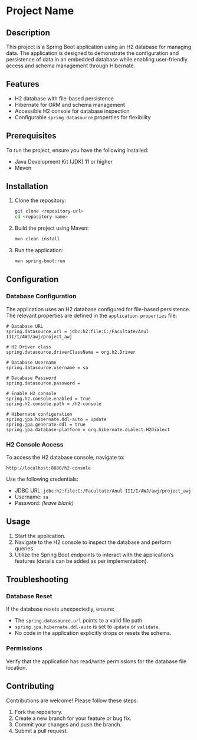 # Project Name

## Description
This project is a Spring Boot application using an H2 database for managing data. The application is designed to demonstrate the configuration and persistence of data in an embedded database while enabling user-friendly access and schema management through Hibernate.

## Features
- H2 database with file-based persistence
- Hibernate for ORM and schema management
- Accessible H2 console for database inspection
- Configurable `spring.datasource` properties for flexibility

## Prerequisites
To run the project, ensure you have the following installed:

- Java Development Kit (JDK) 11 or higher
- Maven

## Installation
1. Clone the repository:
   ```bash
   git clone <repository-url>
   cd <repository-name>
   ```

2. Build the project using Maven:
   ```bash
   mvn clean install
   ```

3. Run the application:
   ```bash
   mvn spring-boot:run
   ```

## Configuration

### Database Configuration
The application uses an H2 database configured for file-based persistence. The relevant properties are defined in the `application.properties` file:

```properties
# Database URL
spring.datasource.url = jdbc:h2:file:C:/Facultate/Anul III/I/AWJ/awj/project_awj

# H2 Driver class
spring.datasource.driverClassName = org.h2.Driver

# Database Username
spring.datasource.username = sa

# Database Password
spring.datasource.password =

# Enable H2 console
spring.h2.console.enabled = true
spring.h2.console.path = /h2-console

# Hibernate configuration
spring.jpa.hibernate.ddl-auto = update
spring.jpa.generate-ddl = true
spring.jpa.database-platform = org.hibernate.dialect.H2Dialect
```

### H2 Console Access
To access the H2 database console, navigate to:
```
http://localhost:8080/h2-console
```
Use the following credentials:
- JDBC URL: `jdbc:h2:file:C:/Facultate/Anul III/I/AWJ/awj/project_awj`
- Username: `sa`
- Password: *(leave blank)*

## Usage
1. Start the application.
2. Navigate to the H2 console to inspect the database and perform queries.
3. Utilize the Spring Boot endpoints to interact with the application’s features (details can be added as per implementation).

## Troubleshooting
### Database Reset
If the database resets unexpectedly, ensure:
- The `spring.datasource.url` points to a valid file path.
- `spring.jpa.hibernate.ddl-auto` is set to `update` or `validate`.
- No code in the application explicitly drops or resets the schema.

### Permissions
Verify that the application has read/write permissions for the database file location.

## Contributing
Contributions are welcome! Please follow these steps:
1. Fork the repository.
2. Create a new branch for your feature or bug fix.
3. Commit your changes and push the branch.
4. Submit a pull request.
